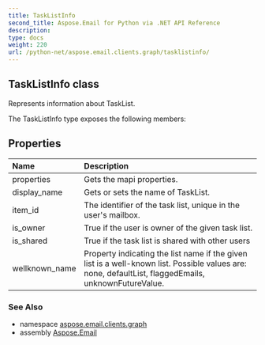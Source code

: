 ```yaml
---
title: TaskListInfo
second_title: Aspose.Email for Python via .NET API Reference
description: 
type: docs
weight: 220
url: /python-net/aspose.email.clients.graph/tasklistinfo/
---
```


## TaskListInfo class

Represents information about TaskList.

The TaskListInfo type exposes the following members:
## Properties
| Name | Description |
| :- | :- |
|properties|Gets the mapi properties.|
|display_name|Gets or sets the name of TaskList.|
|item_id|The identifier of the task list, unique in the user's mailbox.|
|is_owner|True if the user is owner of the given task list.|
|is_shared|True if the task list is shared with other users|
|wellknown_name|Property indicating the list name if the given list is a well-known list. Possible values are: none, defaultList, flaggedEmails, unknownFutureValue.|

### See Also

* namespace [aspose.email.clients.graph](/email/python-net/aspose.email.clients.graph/)
* assembly [Aspose.Email](/email/python-net/)


